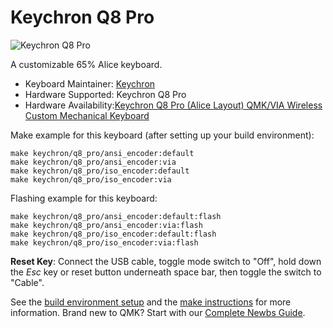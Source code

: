 # Keychron Q8 Pro

![Keychron Q8 Pro](https://i.imgur.com/dZBGbrs.jpg)

A customizable 65% Alice keyboard.

* Keyboard Maintainer: [Keychron](https://github.com/keychron)
* Hardware Supported: Keychron Q8 Pro
* Hardware Availability:[Keychron Q8 Pro (Alice Layout) QMK/VIA Wireless Custom Mechanical Keyboard](https://www.keychron.com/products/keychron-q8-pro-alice-layout-qmk-via-wireless-custom-mechanical-keyboard)

Make example for this keyboard (after setting up your build environment):

    make keychron/q8_pro/ansi_encoder:default
    make keychron/q8_pro/ansi_encoder:via
    make keychron/q8_pro/iso_encoder:default
    make keychron/q8_pro/iso_encoder:via

Flashing example for this keyboard:

    make keychron/q8_pro/ansi_encoder:default:flash
    make keychron/q8_pro/ansi_encoder:via:flash
    make keychron/q8_pro/iso_encoder:default:flash
    make keychron/q8_pro/iso_encoder:via:flash

**Reset Key**: Connect the USB cable, toggle mode switch to "Off", hold down the *Esc* key or reset button underneath space bar, then toggle the switch to "Cable".

See the [build environment setup](https://docs.qmk.fm/#/getting_started_build_tools) and the [make instructions](https://docs.qmk.fm/#/getting_started_make_guide) for more information. Brand new to QMK? Start with our [Complete Newbs Guide](https://docs.qmk.fm/#/newbs).
